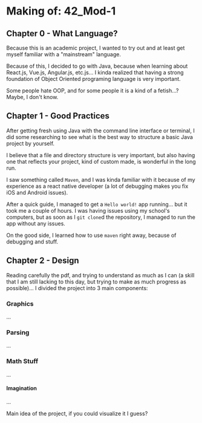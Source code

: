 # Making of: 42_Mod-1

## Chapter 0 - What Language?

Because this is an academic project, I wanted to try out and at least get myself familiar with a "mainstream" language.

Because of this, I decided to go with Java, because when learning about React.js, Vue.js, Angular.js, etc.js... I kinda realized that having a strong foundation of Object Oriented programing language is very important.

Some people hate OOP, and for some people it is a kind of a fetish...? Maybe, I don't know.

## Chapter 1 - Good Practices

After getting fresh using Java with the command line interface or terminal, I did some researching to see what is the best way to structure a basic Java project by yourself.

I believe that a file and directory structure is very important, but also having one that reflects your project, kind of custom made, is wonderful in the long run.

I saw something called `Maven`, and I was kinda familiar with it because of my experience as a react native developer (a lot of debugging makes you fix iOS and Android issues).

After a quick guide, I managed to get a `Hello world!` app running... but it took me a couple of hours. I was having issues using my school's computers, but as soon as I `git clone`d the repository, I managed to run the app without any issues.

On the good side, I learned how to use `maven` right away, because of debugging and stuff.

## Chapter 2 - Design

Reading carefully the pdf, and trying to understand as much as I can (a skill that I am still lacking to this day, but trying to make as much progress as possible)... I divided the project into 3 main components:

### Graphics

...

### Parsing

...

### Math Stuff

...

#### Imagination

...

Main idea of the project, if you could visualize it I guess?

```




```
